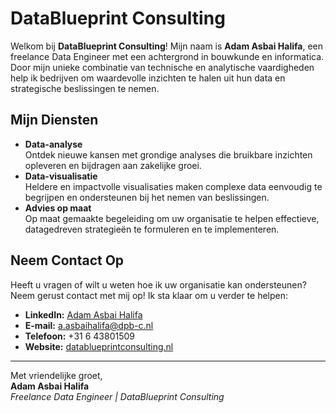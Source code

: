 # DataBlueprint Consulting

Welkom bij **DataBlueprint Consulting**! Mijn naam is **Adam Asbai Halifa**, een freelance Data Engineer met een achtergrond in bouwkunde en informatica. Door mijn unieke combinatie van technische en analytische vaardigheden help ik bedrijven om waardevolle inzichten te halen uit hun data en strategische beslissingen te nemen.

## Mijn Diensten

- **Data-analyse**  
  Ontdek nieuwe kansen met grondige analyses die bruikbare inzichten opleveren en bijdragen aan zakelijke groei.  
- **Data-visualisatie**  
  Heldere en impactvolle visualisaties maken complexe data eenvoudig te begrijpen en ondersteunen bij het nemen van beslissingen.  
- **Advies op maat**  
  Op maat gemaakte begeleiding om uw organisatie te helpen effectieve, datagedreven strategieën te formuleren en te implementeren.  

## Neem Contact Op

Heeft u vragen of wilt u weten hoe ik uw organisatie kan ondersteunen? Neem gerust contact met mij op! Ik sta klaar om u verder te helpen:

- **LinkedIn:** [Adam Asbai Halifa](https://www.linkedin.com/in/adam-asbai-halifa/)
- **E-mail:** [a.asbaihalifa@dpb-c.nl](mailto:a.asbaihalifa@dpb-c.nl)  
- **Telefoon:** +31 6 43801509  
- **Website:** [datablueprintconsulting.nl](https://datablueprintconsulting.nl)

---

Met vriendelijke groet,  
**Adam Asbai Halifa**  
_Freelance Data Engineer | DataBlueprint Consulting_
